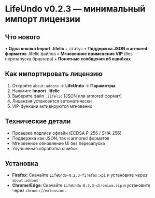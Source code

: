 # LifeUndo v0.2.3 — минимальный импорт лицензии

## Что нового

• **Одна кнопка Import .lifelic** + статус
• **Поддержка JSON и armored форматов** .lifelic файлов
• **Мгновенное применение VIP** (без перезапуска браузера)
• **Понятные сообщения об ошибках**

## Как импортировать лицензию

1. Откройте `about:addons` → **LifeUndo** → **Параметры**
2. Нажмите **Import .lifelic**
3. Выберите файл `.lifelic` (JSON или armored формат)
4. Лицензия установится автоматически
5. VIP-функции активируются мгновенно

## Технические детали

- Проверка подписи офлайн (ECDSA P-256 / SHA-256)
- Поддержка как JSON, так и armored форматов
- Мгновенное обновление UI без перезапуска
- Улучшенная обработка ошибок

## Установка

- **Firefox**: Скачайте `LifeUndo-0.2.3-firefox.xpi` и установите через `about:addons`
- **Chrome/Edge**: Скачайте `LifeUndo-0.2.3-chromium.zip` и установите через `chrome://extensions`
































